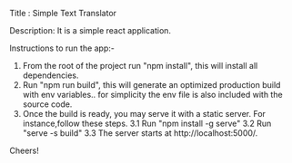 Title : Simple Text Translator

Description: It is a simple react application.

Instructions to run the app:-

1. From the root of the project run "npm install", this will install all dependencies.
2. Run "npm run build", this will generate an optimized production build with env variables.. for simplicity the env file is also included with the source code.
3. Once the build is ready, you may serve it with a static server. For instance,follow these steps.
   3.1 Run "npm install -g serve"
   3.2 Run "serve -s build"
   3.3 The server starts at http://localhost:5000/.

Cheers!
